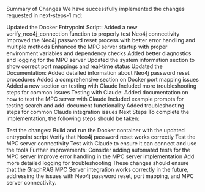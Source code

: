 Summary of Changes
We have successfully implemented the changes requested in next-steps-1.md:

Updated the Docker Entrypoint Script:
Added a new verify_neo4j_connection function to properly test Neo4j connectivity
Improved the Neo4j password reset process with better error handling and multiple methods
Enhanced the MPC server startup with proper environment variables and dependency checks
Added better diagnostics and logging for the MPC server
Updated the system information section to show correct port mappings and real-time status
Updated the Documentation:
Added detailed information about Neo4j password reset procedures
Added a comprehensive section on Docker port mapping issues
Added a new section on testing with Claude
Included more troubleshooting steps for common issues
Testing with Claude:
Added documentation on how to test the MPC server with Claude
Included example prompts for testing search and add-document functionality
Added troubleshooting steps for common Claude integration issues
Next Steps
To complete the implementation, the following steps should be taken:

Test the changes:
Build and run the Docker container with the updated entrypoint script
Verify that Neo4j password reset works correctly
Test the MPC server connectivity
Test with Claude to ensure it can connect and use the tools
Further improvements:
Consider adding automated tests for the MPC server
Improve error handling in the MPC server implementation
Add more detailed logging for troubleshooting
These changes should ensure that the GraphRAG MPC Server integration works correctly in the future, addressing the issues with Neo4j password reset, port mapping, and MPC server connectivity.